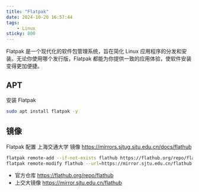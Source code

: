 ```yaml
---
title: "Flatpak"
date: 2024-10-20 16:57:44
tags:
	- Linux
sticky: 800
---
```


Flatpak 是一个现代化的软件包管理系统，旨在简化 Linux 应用程序的分发和安装。无论你使用哪个发行版，Flatpak 都能为你提供一致的应用体验，使软件安装变得更加便捷。

<!-- more -->

## APT

安装 Flatpak

```bash
sudo apt install flatpak -y
```

## 镜像

Flatpak 配置 上海交通大学 镜像 https://mirrors.sjtug.sjtu.edu.cn/docs/flathub

```bash
flatpak remote-add --if-not-exists flathub https://flathub.org/repo/flathub.flatpakrepo
flatpak remote-modify flathub --url=https://mirror.sjtu.edu.cn/flathub
```

- 官方仓库 https://flathub.org/repo/flathub
- 上交大镜像 https://mirror.sjtu.edu.cn/flathub
